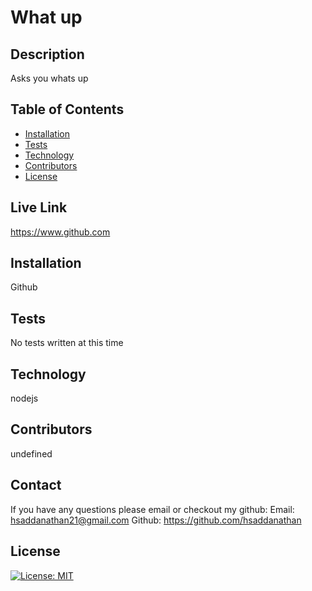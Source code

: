 # What up
  
  


  ## Description
Asks you whats up

  ## Table of Contents
  
  * [Installation](#Installation)
  * [Tests](#Tests)
  * [Technology](#Technology)
  * [Contributors](#Contributors)
  * [License](#Licsense)
  
  ## Live Link
  https://www.github.com

  ## Installation
  Github
  
  ## Tests
  No tests written at this time
  
  ## Technology
  nodejs

  ## Contributors
  undefined
  
  ## Contact
  If you have any questions please email or checkout my github:
  Email: hsaddanathan21@gmail.com
  Github: https://github.com/hsaddanathan

  ## License
  [![License: MIT](https://img.shields.io/badge/License-MIT-yellow.svg)](https://opensource.org/licenses/MIT)
